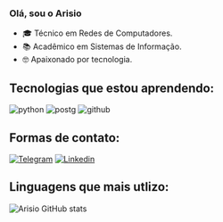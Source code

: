 ### Olá, sou o Arisio

- 🎓 Técnico em Redes de Computadores.
- 📚 Acadêmico em Sistemas de Informação.
- 🤓 Apaixonado por tecnologia.

## Tecnologias que estou aprendendo:
![python](https://img.shields.io/badge/python-3670A0?style=for-the-badge&logo=python&logoColor=white&color=gray) 
![postg](https://img.shields.io/badge/PostgreSQL-316192?style=for-the-badge&logo=postgresql&logoColor=white&color=gray) 
![github](https://img.shields.io/badge/GitHub-100000?style=for-the-badge&logo=github&logoColor=white&color=gray)

## Formas de contato:
[![Telegram](https://img.shields.io/badge/Telegram-2CA5E0?style=for-the-badge&logo=telegram&logoColor=white&color=gray)](https://t.me/arisioandrad/)
[![Linkedin](https://img.shields.io/badge/LinkedIn-0077B5?style=for-the-badge&logo=linkedin&logoColor=white&color=gray)](https://www.linkedin.com/in/arisioandrade)

## Linguagens que mais utlizo:
![Arisio GitHub stats](https://github-readme-stats.vercel.app/api/top-langs/?username=arisioandradee&layout=compact&bg_color=000000)
